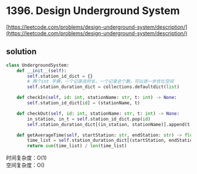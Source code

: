 # 1396. Design Underground System
[https://leetcode.com/problems/design-underground-system/description/](https://leetcode.com/problems/design-underground-system/description/)


## solution

```python
class UndergroundSystem:
    def __init__(self):
        self.station_id_dict = {}
        # 两个int 字典，一个记录总时长，一个记录总个数，可以进一步优化空间
        self.station_duration_dict = collections.defaultdict(list)        

    def checkIn(self, id: int, stationName: str, t: int) -> None:
        self.station_id_dict[id] = (stationName, t)     

    def checkOut(self, id: int, stationName: str, t: int) -> None:
        in_station, in_t = self.station_id_dict.pop(id)
        self.station_duration_dict[(in_station, stationName)].append(t - in_t)       

    def getAverageTime(self, startStation: str, endStation: str) -> float:
        time_list = self.station_duration_dict[(startStation, endStation)]
        return sum(time_list) / len(time_list)
```
时间复杂度：O(1) <br>
空间复杂度：O()
